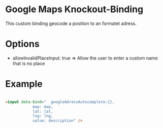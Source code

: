 Google Maps Knockout-Binding 
================================
This custom binding geocode a position to an formatet adress. 


Options 
================================
* allowInvalidPlaceInput: true => Allow the user to enter a custom name that is no place 

Example
================================

```html

<input data-bind="	googleAdressAutocomplete:{},
			map: map, 
			lat: lat,
			lng: lng, 
			value: description" />
    

```